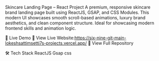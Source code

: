 Skincare Landing Page – React Project
A premium, responsive skincare brand landing page built using ReactJS, GSAP, and CSS Modules. This modern UI showcases smooth scroll-based animations, luxury brand aesthetics, and clean component structure. Ideal for showcasing modern frontend skills and animation logic.

🚀 Live Demo
🔗 View Live Website:https://six-nine-git-main-lokeshsattimsetti7s-projects.vercel.app/
📁 View Full Repository

🛠️ Tech Stack
ReactJS
Gsap
css
